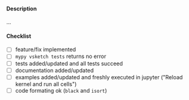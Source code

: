 #### Description

...

#### Checklist

- [ ] feature/fix implemented
- [ ] `mypy vsketch tests` returns no error
- [ ] tests added/updated and all tests succeed
- [ ] documentation added/updated
- [ ] examples added/updated and freshly executed in jupyter ("Reload kernel and run all cells")
- [ ] code formating ok (`black` and `isort`)
